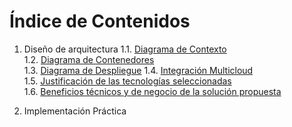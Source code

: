 # **Índice de Contenidos**

1. Diseño de arquitectura
1.1. [Diagrama de Contexto](/diagrams/context-diagram.md)  
1.2. [Diagrama de Contenedores](/diagrams/container-diagram.md)  
1.3. [Diagrama de Despliegue](/diagrams/deploy-diagram.md)
1.4. [Integración Multicloud](/diagrams/multicloud-diagram.md)  
1.5. [Justificación de las tecnologías seleccionadas](/documents/technological-justification.md)  
1.6. [Beneficios técnicos y de negocio de la solución propuesta](/documents/technical-and-business-benefits.md)

2. Implementación Práctica

